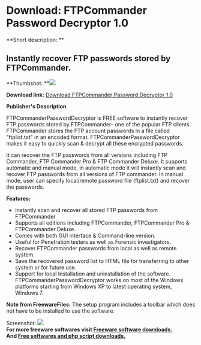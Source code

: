 # Download: FTPCommander Password Decryptor 1.0

**Short description: **

## Instantly recover FTP passwords stored by FTPCommander.

  
**Thumbshot: **![](http://www.freewarefiles.com/screenshot/ftpcmmndrpswddcryptr_md.jpg)   
  
**Download link:** [Download FTPCommander Password Decryptor 1.0](http://freesoftwares.boysofts.com/FTPCommander-Password-Decryptor_program_66736.html)  
  

**Publisher's Description**  
  

FTPCommanderPasswordDecryptor is FREE software to instantly recover FTP
passwords stored by FTPCommander- one of the popular FTP clients. FTPCommander
stores the FTP account passwords in a file called "ftplist.txt" in an encoded
format. FTPCommanderPasswordDecryptor makes it easy to quickly scan & decrypt
all these encrypted passwords.

It can recover the FTP passwords from all versions including FTP Commander,
FTP Commander Pro & FTP Commander Deluxe. It supports automatic and manual
mode, in automatic mode it will instantly scan and recover FTP passwords from
all versions of FTP commander. In manual mode, user can specify local/remote
password file (ftplist.txt) and recover the passwords.

**Features:**

  * Instantly scan and recover all stored FTP passwords from FTPCommander 
  * Supports all editions including FTPCommander, FTPCommander Pro & FTPCommander Deluxe. 
  * Comes with both GUI interface & Command-line version. 
  * Useful for Penetration testers as well as Forensic investigators. 
  * Recover FTPCommander passwords from local as well as remote system. 
  * Save the recovered password list to HTML file for transferring to other system or for future use. 
  * Support for local Installation and uninstallation of the software. 
FTPCommanderPasswordDecryptor works on most of the Windows platforms starting
from Windows XP to latest operating system, Windows 7.

**Note from FreewareFiles:** The setup program includes a toolbar which does not have to be installed to use the software.

  
  
Screenshot:
![](http://www.freewarefiles.com/screenshot/ftpcmmndrpswddcryptr.jpg)  
**For more freeware softwares visit [Freeware software downloads.](http://freesoftwares.boysofts.com/)**   
**And [Free softwares and php script downloads.](http://www.boysofts.com/)**

